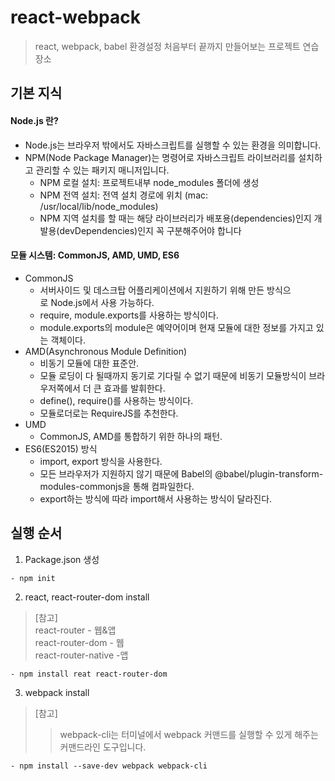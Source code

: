 # react-webpack

> react, webpack, babel 환경설정 처음부터 끝까지 만들어보는 프로젝트 연습장소

## 기본 지식
#### Node.js 란?
-  Node.js는 브라우저 밖에서도 자바스크립트를 실행할 수 있는 환경을 의미합니다. 
-  NPM(Node Package Manager)는 명령어로 자바스크립트 라이브러리를 설치하고 관리할 수 있는 패키지 매니저입니다.
   -  NPM 로컬 설치: 프로젝트내부 node_modules 폴더에 생성
   -  NPM 전역 설치: 전역 설치 경로에 위치 (mac: /usr/local/lib/node_modules)
   -  NPM 지역 설치를 할 때는 해당 라이브러리가 배포용(dependencies)인지 개발용(devDependencies)인지 꼭 구분해주어야 합니다

#### 모듈 시스템: CommonJS, AMD, UMD, ES6
- CommonJS
  - 서버사이드 및 데스크탑 어플리케이션에서 지원하기 위해 만든 방식으로 Node.js에서 사용 가능하다.
  - require, module.exports를 사용하는 방식이다. 
  - module.exports의 module은 예약어이며 현재 모듈에 대한 정보를 가지고 있는 객체이다.
- AMD(Asynchronous Module Definition)
  - 비동기 모듈에 대한 표준안.
  - 모듈 로딩이 다 될때까지 동기로 기다릴 수 없기 때문에 비동기 모듈방식이 브라우저쪽에서 더 큰 효과를 발휘한다.
  - define(), require()를 사용하는 방식이다.
  - 모듈로더로는 RequireJS를 추천한다.
- UMD
  - CommonJS, AMD를 통합하기 위한 하나의 패턴.
- ES6(ES2015) 방식
  - import, export 방식을 사용한다.
  - 모든 브라우저가 지원하지 않기 때문에 Babel의 @babel/plugin-transform-modules-commonjs을 통해 컴파일한다.
  - export하는 방식에 따라 import해서 사용하는 방식이 달라진다.

## 실행 순서

1. Package.json 생성

```
- npm init
```

2. react, react-router-dom install

> [참고] <br/>
> react-router - 웹&앱 <br/>
> react-router-dom - 웹 <br/>
> react-router-native -앱 

```
- npm install reat react-router-dom 
```

3. webpack install
   
> [참고]<br/>
>> webpack-cli는 터미널에서 webpack 커맨드를 실행할 수 있게 해주는 커맨드라인 도구입니다. 

```
- npm install --save-dev webpack webpack-cli
```


